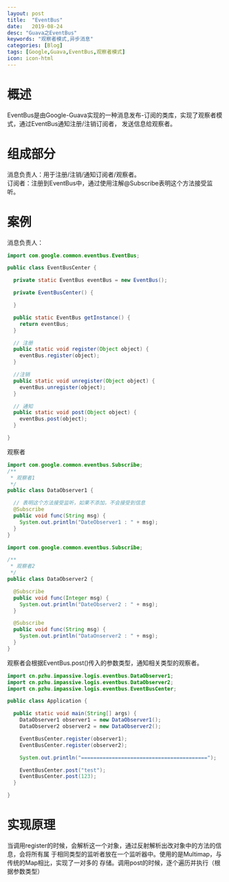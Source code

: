 ```yaml
---
layout: post
title:  "EventBus"
date:   2019-08-24
desc: "Guava之EventBus"
keywords: "观察者模式,异步消息"
categories: [Blog]
tags: [Google,Guava,EventBus,观察者模式]
icon: icon-html
---
```


# 概述
EventBus是由Google-Guava实现的一种消息发布-订阅的类库，实现了观察者模式，通过EventBus通知注册/注销订阅者，
发送信息给观察者。

# 组成部分
消息负责人：用于注册/注销/通知订阅者/观察者。  
订阅者：注册到EventBus中，通过使用注解@Subscribe表明这个方法接受监听。

# 案例

消息负责人：
```java
import com.google.common.eventbus.EventBus;

public class EventBusCenter {

  private static EventBus eventBus = new EventBus();

  private EventBusCenter() {

  }

  public static EventBus getInstance() {
    return eventBus;
  }

  // 注册
  public static void register(Object object) {
    eventBus.register(object);
  }

  //注销
  public static void unregister(Object object) {
    eventBus.unregister(object);
  }

  // 通知
  public static void post(Object object) {
    eventBus.post(object);
  }

}
```
观察者
```java
import com.google.common.eventbus.Subscribe;
/**
 * 观察者1
 */
public class DataObserver1 {

  // 表明这个方法接受监听，如果不添加，不会接受到信息
  @Subscribe
  public void func(String msg) {
    System.out.println("DateObserver1 : " + msg);
  }
}
```
```java
import com.google.common.eventbus.Subscribe;

/**
 * 观察者2
 */
public class DataObserver2 {

  @Subscribe
  public void func(Integer msg) {
    System.out.println("DateObserver2 : " + msg);
  }

  @Subscribe
  public void func(String msg) {
    System.out.println("DataOnserver2 : " + msg);
  }
}

```
观察者会根据EventBus.post()传入的参数类型，通知相关类型的观察者。
```java
import cn.pzhu.impassive.logis.eventbus.DataObserver1;
import cn.pzhu.impassive.logis.eventbus.DataObserver2;
import cn.pzhu.impassive.logis.eventbus.EventBusCenter;

public class Application {

  public static void main(String[] args) {
    DataObserver1 observer1 = new DataObserver1();
    DataObserver2 observer2 = new DataObserver2();

    EventBusCenter.register(observer1);
    EventBusCenter.register(observer2);

    System.out.println("=========================================");

    EventBusCenter.post("test");
    EventBusCenter.post(123);
  }

}

```

# 实现原理
当调用register的时候，会解析这一个对象，通过反射解析出改对象中的方法的信息，会将所有属
于相同类型的监听者放在一个监听器中。使用的是Multimap，与传统的Map相比，实现了一对多的
存储。调用post的时候，逐个遍历并执行（根据参数类型）